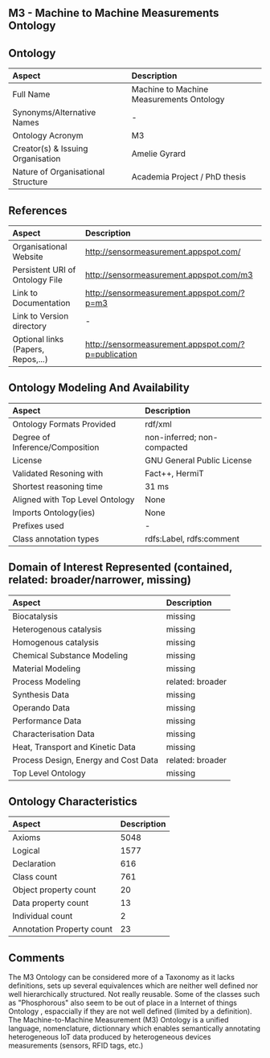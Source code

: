 ## M3 - Machine to Machine Measurements Ontology


## Ontology
|Aspect |Description| 
 |:---|:---|
| Full Name | Machine to Machine Measurements Ontology |
| Synonyms/Alternative Names | - |
| Ontology Acronym | M3 |
| Creator(s) & Issuing Organisation | Amelie Gyrard |
| Nature of Organisational Structure | Academia Project / PhD thesis |

## References
|Aspect |Description| 
 |:---|:---|
| Organisational Website | http://sensormeasurement.appspot.com/ |
| Persistent URI of Ontology File | http://sensormeasurement.appspot.com/m3 |
| Link to Documentation | http://sensormeasurement.appspot.com/?p=m3 |
| Link to Version directory | - |
| Optional links (Papers, Repos,...) | http://sensormeasurement.appspot.com/?p=publication  |

## Ontology Modeling And Availability
|Aspect |Description| 
 |:---|:---|
| Ontology Formats Provided | rdf/xml |
| Degree of Inference/Composition | non-inferred; non-compacted |
| License | GNU General Public License |
| Validated Resoning with | Fact++, HermiT |
| Shortest reasoning time | 31 ms |
| Aligned with Top Level Ontology | None |
| Imports Ontology(ies) | None |
| Prefixes used | - |
| Class annotation types | rdfs:Label, rdfs:comment |

## Domain of Interest Represented (contained, related: broader/narrower, missing)
|Aspect |Description| 
 |:---|:---|
| Biocatalysis | missing |
| Heterogenous catalysis | missing |
| Homogenous catalysis | missing |
| Chemical Substance Modeling | missing |
| Material Modeling | missing |
| Process Modeling | related: broader |
| Synthesis Data | missing |
| Operando Data | missing |
| Performance Data | missing |
| Characterisation Data | missing |
| Heat, Transport and Kinetic Data | missing |
| Process Design, Energy and Cost Data | related: broader |
| Top Level Ontology | missing |

## Ontology Characteristics
|Aspect |Description| 
 |:---|:---|
| Axioms | 5048 |
| Logical | 1577 |
| Declaration | 616 |
| Class count | 761 |
| Object property count | 20 |
| Data property count | 13 |
| Individual count | 2 |
| Annotation Property count | 23 |

## Comments
The M3 Ontology can be considered more of a Taxonomy as it lacks definitions, sets up several equivalences which are neither well defined nor well hierarchically structured. Not really reusable. Some of the classes such as "Phosphorous" also seem to be out of place in a Internet of things Ontology , espaccially if they are not well defined (limited by a definition). The Machine-to-Machine Measurement (M3) Ontology is a unified language, nomenclature, dictionnary which enables semantically annotating heterogeneous IoT data produced by heterogeneous devices measurements (sensors, RFID tags, etc.)
